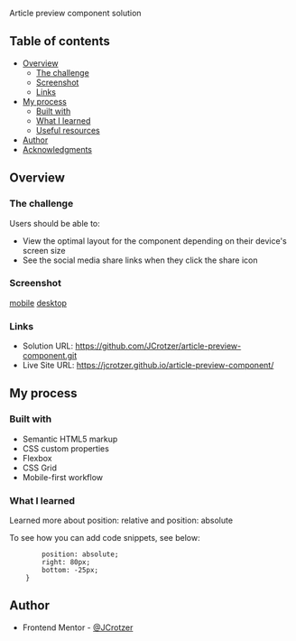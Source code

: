 Article preview component solution

## Table of contents

- [Overview](#overview)
  - [The challenge](#the-challenge)
  - [Screenshot](#screenshot)
  - [Links](#links)
- [My process](#my-process)
  - [Built with](#built-with)
  - [What I learned](#what-i-learned)
  - [Useful resources](#useful-resources)
- [Author](#author)
- [Acknowledgments](#acknowledgments)


## Overview

### The challenge

Users should be able to:

- View the optimal layout for the component depending on their device's screen size
- See the social media share links when they click the share icon

### Screenshot

[mobile](./screenshots/mobile.png)
[desktop](./screenshots/desktop.png)


### Links

- Solution URL: https://github.com/JCrotzer/article-preview-component.git
- Live Site URL: https://jcrotzer.github.io/article-preview-component/ 

## My process

### Built with

- Semantic HTML5 markup
- CSS custom properties
- Flexbox
- CSS Grid
- Mobile-first workflow


### What I learned

Learned more about position: relative and position: absolute 

To see how you can add code snippets, see below:

```.arrow-btn {
        position: absolute;
        right: 80px;
        bottom: -25px;
    }
```

## Author

- Frontend Mentor - [@JCrotzer](https://www.frontendmentor.io/profile/JCrotzer)
